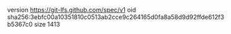 version https://git-lfs.github.com/spec/v1
oid sha256:3ebfc00a10351810c0513ab2cce9c264165d0fa8a58d9d92ffde612f3b5367c0
size 1413
